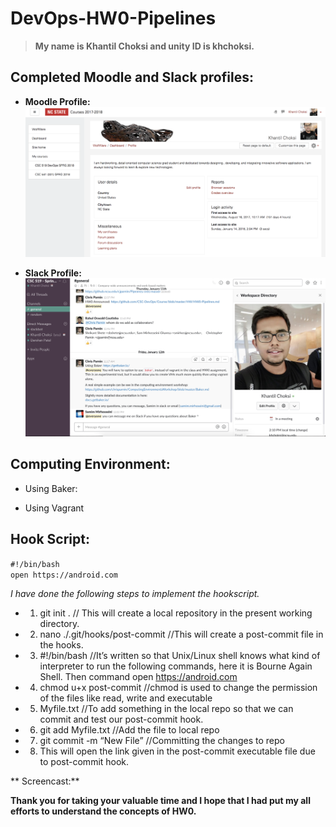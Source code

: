 # DevOps-HW0-Pipelines

> **My name is Khantil Choksi and unity ID is khchoksi.**  

## Completed Moodle and Slack profiles:
* **Moodle Profile:** ![img](/MoodleProfile.png)  

* **Slack Profile:** ![img](/SlackProfile.png)

## Computing Environment:
  * Using Baker:  
  
    
  * Using Vagrant

## Hook Script:
`#!/bin/bash`  
`open https://android.com`

*I have done the following steps to implement the hookscript.*

* 1. git init .            // This will create a local repository in the present working directory.
* 2. nano ./.git/hooks/post-commit    //This will create a post-commit file in the hooks.
* 3. #!/bin/bash   //It’s written so that Unix/Linux shell knows what kind of interpreter to run the following commands, here it is Bourne Again Shell.  Then command open https://android.com
* 4. chmod u+x post-commit   //chmod is used to change the permission of the files like read, write and executable
* 5. Myfile.txt //To add something in the local repo so that we can commit and test our post-commit hook.
* 6. git add Myfile.txt //Add the file to local repo
* 7. git commit -m “New File” //Committing the changes to repo
* 8. This will open the link given in the post-commit executable file due to post-commit hook.


** Screencast:**




**Thank you for taking your valuable time and I hope that I had put my all efforts to understand the concepts of HW0.**


